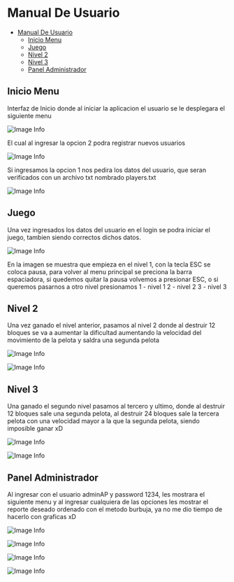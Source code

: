 # Manual De Usuario

- [Manual De Usuario](#manual-de-usuario)
  - [Inicio Menu](#inicio-menu)
  - [Juego](#juego)
  - [Nivel 2](#nivel-2)
  - [Nivel 3](#nivel-3)
  - [Panel Administrador](#panel-administrador)
## Inicio Menu
Interfaz de Inicio donde al iniciar la aplicacion el usuario se le desplegara el siguiente menu


![Image Info](./images/1.PNG)

El cual al ingresar la opcion 2 podra registrar nuevos usuarios 

![Image Info](./images/2.PNG)

Si ingresamos la opcion 1 nos pedira los datos del usuario, que seran verificados con un archivo txt nombrado players.txt

![Image Info](./images/3.PNG)

## Juego
Una vez ingresados los datos del usuario en el login se podra iniciar el juego, tambien siendo correctos dichos datos.

![Image Info](./images/4.PNG)

En la imagen se muestra que empieza en el nivel 1, con la tecla ESC se coloca pausa, para volver al menu principal se preciona la barra espaciadora, si quedemos quitar la pausa volvemos a presionar ESC, o si queremos pasarnos a otro nivel presionamos
 1 - nivel 1 
 2 - nivel 2 
 3 - nivel 3 

 ## Nivel 2 
Una vez ganado el nivel anterior, pasamos al nivel 2 donde al destruir 12 bloques se va a aumentar la dificultad aumentando la velocidad del movimiento de la pelota y saldra una segunda pelota 

![Image Info](./images/5.PNG)

![Image Info](./images/6.PNG)

## Nivel 3
Una ganado el segundo nivel pasamos al tercero y ultimo, donde al destruir 12 bloques sale una segunda pelota, al destruir 24 bloques sale la tercera pelota con una velocidad mayor a la que la segunda pelota, siendo imposible ganar xD

![Image Info](./images/7.PNG)

![Image Info](./images/8.PNG)

## Panel Administrador
Al ingresar con el usuario adminAP y password 1234, les mostrara el siguiente menu y al ingresar cualquiera de las opciones les mostrar el reporte deseado ordenado con el metodo burbuja, ya no me dio tiempo de hacerlo con graficas xD

![Image Info](./images/9.PNG)

![Image Info](./images/10.PNG)

![Image Info](./images/11.PNG)

![Image Info](./images/12.PNG)
